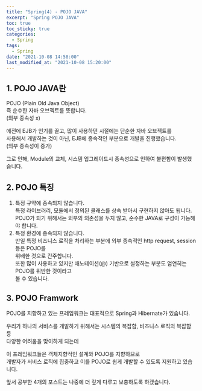 ```yaml
---
title: "Spring(4) - POJO JAVA"
excerpt: "Spring POJO JAVA"
toc: true
toc_sticky: true
categories:
  - Spring
tags:
  - Spring
date: "2021-10-08 14:58:00"
last_modified_at: "2021-10-08 15:20:00"
---
```


## 1. POJO JAVA란

POJO (Plain Old Java Object)<br/>
즉 순수한 자바 오브젝트를 뜻합니다.<br/>
(외부 종속성 x)<br/>

에전에 EJB가 인기를 끌고, 많이 사용하던 시절에는 단순한 자바 오브젝트를<br/>
사용해서 개발하는 것이 아닌, EJB에 종속적인 부분으로 개발을 진행했습니다.<br/>
(외부 종속성이 증가)<br/>

그로 인해, Module의 교체, 시스템 업그레이드시 종속성으로 인하여 불편함이 발생했습니다.<br/>

## 2. POJO 특징

1. 특정 규약에 종속되지 않습니다.<br/>
   특정 라이브러리, 모듈에서 정의된 클래스를 상속 받아서 구현하지 않아도 됩니다.<br/>
   POJO가 되기 위해서는 외부의 의존성을 두지 않고, 순수한 JAVA로 구성이 가능해야 합니다.
2. 특정 환경에 종속되지 않습니다.<br/>
   만일 특정 비즈니스 로직을 처리하는 부분에 외부 종속적인 http request, session등은 POJO를<br/>
   위배한 것으로 간주합니다.<br/>
   또한 많이 사용하고 있지만 애노테이션(@) 기반으로 설정하는 부분도 엄연히는 POJO를 위반한 것이라고<br/>
   볼 수 있습니다.

## 3. POJO Framwork

POJO를 지향하고 있는 프레임워크는 대표적으로 Spring과 Hibernate가 있습니다.<br/>

우리가 하나의 서비스를 개발하기 위해서는 시스템의 복잡함, 비즈니스 로직의 복잡함 등<br/>
다양한 어려움을 맞이하게 되는데

이 프레임워크들은 객체지향적인 설계와 POJO를 지향하므로<br/>
개발자가 서비스 로직에 집중하고 이를 POJO로 쉽게 개발할 수 있도록 지원하고 있습니다.<br/>

앞서 공부한 4개의 포스트는 나중에 더 깊게 다루고 보충하도록 하겠습니다.<br/>
